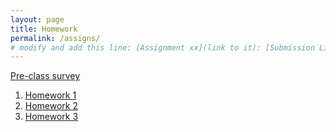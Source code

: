 ```yaml
---
layout: page
title: Homework
permalink: /assigns/
# modify and add this line: [Assignment xx](link to it): [Submission Link](link)
---
```

[Pre-class survey](https://forms.office.com/Pages/ResponsePage.aspx?id=TsVyyzFKnk2xSh6jbfrJTEqzfSiuTVtPvyRRNbRF_HxURDhPQUFWOFQ4MUxTOUw3WkhMN1VYOEZYVi4u)


1. [Homework 1](/homework/hw1.md)
2. [Homework 2](/homework/hw2.md)
4. [Homework 3](/homework/hw3.md)


<!--
6. [Project Proposals](/homework/projectproposal.md)
5. [Homework 4](/homework/hw4.md) 
7. [Homework 5](/homework/hw5.md)
-->


